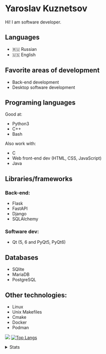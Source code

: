 # Yaroslav Kuznetsov

Hi!
I am software developer. 

## Languages
* 🇷🇺 Russian
* 🇺🇸 English
  
## Favorite areas of development
* Back-end development
* Desktop software development
  
## Programing languages
Good at:
* Python3
* C++
* Bash

Also work with:
* C
* Web front-end dev (HTML, CSS, JavaScript)
* Java

## Libraries/frameworks
### Back-end:
* Flask
* FastAPI
* Django
* SQLAlchemy

### Software dev:
* Qt (5, 6 and PyQt5, PyQt6)

## Databases
* SQlite
* MariaDB
* PostgreSQL

## Other technologies:
* Linux
* Unix Makefiles
* Cmake
* Docker
* Podman


<!--[![Top Langs](https://github-readme-stats.vercel.app/api/top-langs/?username=I-love-linux-12-31)](https://github.com/anuraghazra/github-readme-stats)
[![Anurag's GitHub stats](https://github-readme-stats.vercel.app/api?username=I-love-linux-12-31)](https://github.com/anuraghazra/github-readme-stats)-->

![](https://github-profile-summary-cards.vercel.app/api/cards/profile-details?username=I-love-linux-12-31&theme=solarized_dark)  [![Top Langs](https://github-readme-stats.vercel.app/api/top-langs/?username=I-love-linux-12-31)](https://github.com/anuraghazra/github-readme-stats)

<details>
<summary>Stats</summary>

<!--[![Anurag's GitHub stats](https://github-readme-stats.vercel.app/api?username=I-love-linux-12-31&theme=gotham)](https://github.com/anuraghazra/github-readme-stats)-->

![](https://github-profile-summary-cards.vercel.app/api/cards/most-commit-language?username=I-love-linux-12-31&theme=solarized_dark) ![](https://github-profile-summary-cards.vercel.app/api/cards/productive-time?username=I-love-linux-12-31&theme=solarized_dark)
![](https://github-profile-summary-cards.vercel.app/api/cards/repos-per-language?username=I-love-linux-12-31&theme=solarized_dark) ![](https://github-profile-summary-cards.vercel.app/api/cards/stats?username=I-love-linux-12-31&theme=solarized_dark)
  
</details>



<!---
I-love-linux-12-31/I-love-linux-12-31 is a ✨ special ✨ repository because its `README.md` (this file) appears on your GitHub profile.
You can click the Preview link to take a look at your changes.
- 👋 Hi, I’m @I-love-linux-12-31
- 👀 I’m interested in ...
- 🌱 I’m currently learning ...
- 💞️ I’m looking to collaborate on ...
- 📫 How to reach me ...

--->
